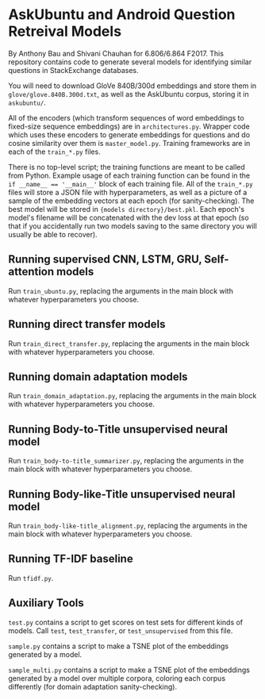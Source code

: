 AskUbuntu and Android Question Retreival Models
===============================================

By Anthony Bau and Shivani Chauhan for 6.806/6.864 F2017. This repository contains code to generate several models for identifying similar questions in StackExchange databases.

You will need to download GloVe 840B/300d embeddings and store them in `glove/glove.840B.300d.txt`, as well as the AskUbuntu corpus, storing it in `askubuntu/`.

All of the encoders (which transform sequences of word embeddings to fixed-size sequence embeddings) are in `architectures.py`. Wrapper code which uses these encoders to generate embeddings for questions and do cosine similarity over them is `master_model.py`. Training frameworks are in each of the `train_*.py` files.

There is no top-level script; the training functions are meant to be called from Python. Example usage of each training function can be found in the `if __name__ == '__main__'` block of each training file. All of the `train_*.py` files will store a JSON file with hyperparameters, as well as a picture of a sample of the embedding vectors at each epoch (for sanity-checking). The best model will be stored in `{models directory}/best.pkl`. Each epoch's model's filename will be concatenated with the dev loss at that epoch (so that if you accidentally run two models saving to the same directory you will usually be able to recover).

Running supervised CNN, LSTM, GRU, Self-attention models
--------------------------------------------------------

Run `train_ubuntu.py`, replacing the arguments in the main block with whatever hyperparameters you choose.

Running direct transfer models
-------------------------------

Run `train_direct_transfer.py`, replacing the arguments in the main block with whatever hyperparameters you choose.

Running domain adaptation models
---------------------------------

Run `train_domain_adaptation.py`, replacing the arguments in the main block with whatever hyperparameters you choose.


Running Body-to-Title unsupervised neural model
--------------------------------------------------

Run `train_body-to-title_summarizer.py`, replacing the arguments in the main block with whatever hyperparameters you choose.

Running Body-like-Title unsupervised neural model
--------------------------------------------------

Run `train_body-like-title_alignment.py`, replacing the arguments in the main block with whatever hyperparameters you choose.

Running TF-IDF baseline
------------------------

Run `tfidf.py`.

Auxiliary Tools
---------------

`test.py` contains a script to get scores on test sets for different kinds of models. Call `test`, `test_transfer`, or `test_unsupervised` from this file.

`sample.py` contains a script to make a TSNE plot of the embeddings generated by a model.

`sample_multi.py` contains a script to make a TSNE plot of the embeddings generated by a model over multiple corpora, coloring each corpus differently (for domain adaptation sanity-checking).
